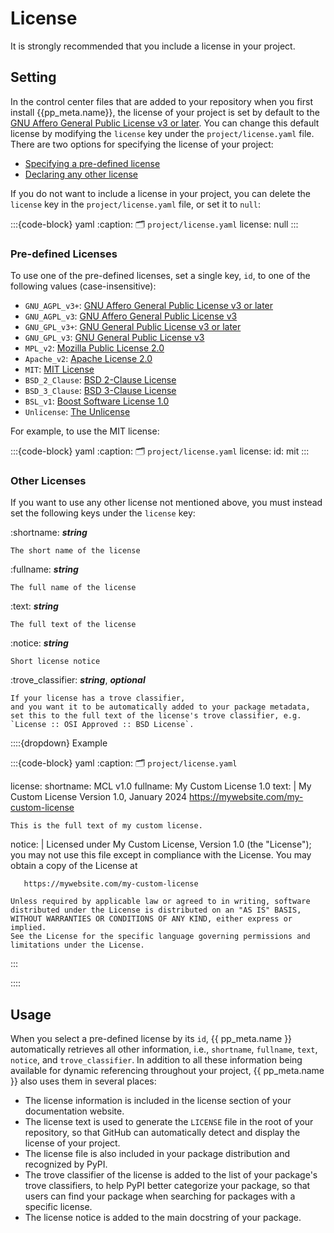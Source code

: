 # License
It is strongly recommended that you include a license in your project.


## Setting
In the control center files that are added to your repository
when you first install {{pp_meta.name}}, the license of your project
is set by default to the [GNU Affero General Public License v3 or later](https://choosealicense.com/licenses/agpl-3.0/).
You can change this default license by modifying the `license` key
under the `project/license.yaml` file.
There are two options for specifying the license of your project:
- [Specifying a pre-defined license](#pre-defined-licenses)
- [Declaring any other license](#other-licenses)

If you do not want to include a license in your project,
you can delete the `license` key in the `project/license.yaml` file,
or set it to `null`:

:::{code-block} yaml
:caption: 🗂 `project/license.yaml`
license: null
:::


### Pre-defined Licenses
To use one of the pre-defined licenses, set a single key, `id`,
to one of the following values (case-insensitive):
- `GNU_AGPL_v3+`: [GNU Affero General Public License v3 or later](https://choosealicense.com/licenses/agpl-3.0/)
- `GNU_AGPL_v3`: [GNU Affero General Public License v3](https://choosealicense.com/licenses/agpl-3.0/)
- `GNU_GPL_v3+`: [GNU General Public License v3 or later](https://choosealicense.com/licenses/gpl-3.0/)
- `GNU_GPL_v3`: [GNU General Public License v3](https://choosealicense.com/licenses/gpl-3.0/)
- `MPL_v2`: [Mozilla Public License 2.0](https://choosealicense.com/licenses/mpl-2.0/)
- `Apache_v2`: [Apache License 2.0](https://choosealicense.com/licenses/apache-2.0/)
- `MIT`: [MIT License](https://choosealicense.com/licenses/mit/)
- `BSD_2_Clause`: [BSD 2-Clause License](https://choosealicense.com/licenses/bsd-2-clause/)
- `BSD_3_Clause`: [BSD 3-Clause License](https://choosealicense.com/licenses/bsd-3-clause/)
- `BSL_v1`: [Boost Software License 1.0](https://choosealicense.com/licenses/bsl-1.0/)
- `Unlicense`: [The Unlicense](https://choosealicense.com/licenses/unlicense/)

For example, to use the MIT license:

:::{code-block} yaml
:caption: 🗂 `project/license.yaml`
license:
  id: mit
:::


### Other Licenses
If you want to use any other license not mentioned above, you must instead set the following keys
under the `license` key:

:shortname: ***string*** 
    
    The short name of the license

:fullname: ***string*** 
    
    The full name of the license

:text: ***string*** 
    
    The full text of the license 

:notice: ***string***

    Short license notice

:trove_classifier: ***string***, ***optional***

    If your license has a trove classifier,
    and you want it to be automatically added to your package metadata,
    set this to the full text of the license's trove classifier, e.g. `License :: OSI Approved :: BSD License`.


::::{dropdown} Example

:::{code-block} yaml
:caption: 🗂 `project/license.yaml`

license:
  shortname: MCL v1.0
  fullname: My Custom License 1.0
  text: |
                         My Custom License
                     Version 1.0, January 2024
               https://mywebsite.com/my-custom-license

    This is the full text of my custom license.
  notice: |
    Licensed under My Custom License, Version 1.0 (the "License");
    you may not use this file except in compliance with the License.
    You may obtain a copy of the License at

       https://mywebsite.com/my-custom-license

    Unless required by applicable law or agreed to in writing, software
    distributed under the License is distributed on an "AS IS" BASIS,
    WITHOUT WARRANTIES OR CONDITIONS OF ANY KIND, either express or implied.
    See the License for the specific language governing permissions and
    limitations under the License.
:::

::::


## Usage

When you select a pre-defined license by its `id`,
{{ pp_meta.name }} automatically retrieves all other information,
i.e., `shortname`, `fullname`, `text`, `notice`, and `trove_classifier`.
In addition to all these information being available for dynamic referencing throughout your project,
{{ pp_meta.name }} also uses them in several places:
- The license information is included in the license section of your documentation website.
- The license text is used to generate the `LICENSE` file in the root of your repository,
  so that GitHub can automatically detect and display the license of your project.
- The license file is also included in your package distribution and recognized by PyPI.
- The trove classifier of the license is added to the list of your package's trove classifiers,
  to help PyPI better categorize your package,
  so that users can find your package when searching for packages with a specific license.
- The license notice is added to the main docstring of your package.
